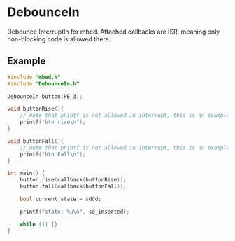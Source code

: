 # DebounceIn
Debounce InterruptIn for mbed. Attached callbacks are ISR, meaning only non-blocking code is allowed there.

## Example

```cpp
#include "mbed.h"
#include "DebounceIn.h"

DebounceIn button(PE_3);

void buttonRise(){
    // note that printf is not allowed in interrupt, this is an example
    printf("btn rise\n");
}

void buttonFall(){
    // note that printf is not allowed in interrupt, this is an example
    printf("btn Fall\n");
}

int main() {
    button.rise(callback(buttonRise));
    button.fall(callback(buttonFall));

    bool current_state = sdCd;

    printf("state: %u\n", sd_inserted);

    while (1) {}
}
```
